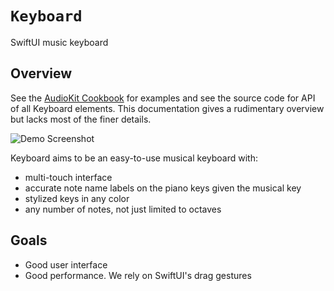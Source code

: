 # ``Keyboard``

SwiftUI music keyboard

## Overview

See the [AudioKit Cookbook](https://github.com/AudioKit/Cookbook/) for examples and see the source code for API of all Keyboard elements. This documentation gives a rudimentary overview but lacks most of the finer details. 

![Demo Screenshot](demo)


Keyboard aims to be an easy-to-use musical keyboard with:

- multi-touch interface
- accurate note name labels on the piano keys given the musical key
- stylized keys in any color
- any number of notes, not just limited to octaves

## Goals

- Good user interface
- Good performance. We rely on SwiftUI's drag gestures

